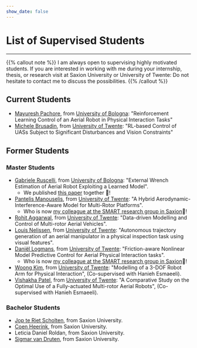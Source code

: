 ```yaml
---
show_date: false
---
```



# List of Supervised Students
***

{{% callout note %}}
I am always open to supervising highly motivated students.
If you are interested in working with me during your internship, thesis, or research visit at Saxion University or University of Twente:
Do not hesitate to contact me to discuss the possibilities.
{{% /callout %}}

## Current Students

* [Mayuresh Pachore](https://www.linkedin.com/in/mayuresh-pachore-88b71018a/), from [University of Bologna](https://www.unibo.it/en): "Reinforcement Learning Control of an Aerial Robot in Physical Interaction Tasks"
* [Michele Brusadin](https://www.linkedin.com/in/michele-brusadin/), from [University of Twente](https://www.utwente.nl/): "RL-based Control of UASs Subject to Significant Disturbances and Vision Constraints"

## Former Students

### Master Students

* [Gabriele Ruscelli](https://it.linkedin.com/in/gabriele-ruscelli-903977276), from [University of Bologna](https://www.unibo.it/en): "External Wrench Estimation of Aerial Robot Exploiting a Learned Model".
    * We published [this paper](https://arxiv.org/pdf/2504.08156) together 🎉!
* [Pantelis Manouselis](https://gr.linkedin.com/in/manouselis), from [University of Twente](https://www.utwente.nl/): "A Hybrid Aerodynamic-Interference-Aware Model for Multi-Rotor Platforms".
    * Who is now [my colleague at the SMART research group in Saxion](https://www.saxion.nl/onderzoek/lectoraten/smart-mechatronics-and-robotics#staff)🎉!
* [Rohit Aggarwal](https://nl.linkedin.com/in/rohit-aggarwal710), from [University of Twente](https://www.utwente.nl/): "Data-driven Modelling and Control of Multi-rotor Aerial Vehicles".
* [Louis Nelissen](https://nl.linkedin.com/in/louis-nelissen-627934158), from [University of Twente](https://www.utwente.nl/): "Autonomous trajectory generation of an aerial manipulator in a physical inspection task using visual features".
* [Daniël Logmans](https://www.linkedin.com/in/ddlogmans/), from [University of Twente](https://www.utwente.nl/): "Friction-aware Nonlinear Model Predictive Control for Aerial Physical Interaction tasks".
    * Who is now [my colleague at the SMART research group in Saxion](https://www.saxion.nl/onderzoek/lectoraten/smart-mechatronics-and-robotics#staff)🎉!
* [Woong Kim](https://www.linkedin.com/in/%EC%9B%85-%EA%B9%80-1b6b42206/?locale=en_US), from [University of Twente](https://www.utwente.nl/): "Modelling of a 3-DOF Robot Arm for Physical Interaction", (Co-supervised with Hanieh Esmaeeli).
* [Vishakha Patel](https://www.linkedin.com/in/vishakha-p-a1592213b/), from [University of Twente](https://www.utwente.nl/): "A Comparative Study on the Optimal Use of a Fully-actuated Multi-rotor Aerial Robots",  (Co-supervised with Hanieh Esmaeeli).

### Bachelor Students

* [Jop te Riet Scholten](https://nl.linkedin.com/in/jop-te-riet-ook-genaamd-scholten-4686731a3), from Saxion University.
* [Coen Heerink](https://nl.linkedin.com/in/coen-heerink-a052b9172), from Saxion University.
* Leticia Daniel Roldan, from Saxion University.
* [Sigmar van Druten](https://nl.linkedin.com/in/sigmar-van-druten-619143154), from Saxion University.